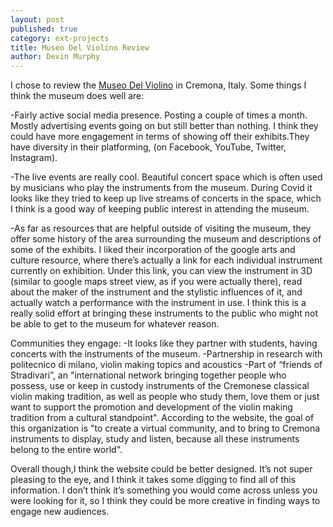 ```yaml
---
layout: post
published: true
category: ext-projects
title: Museo Del Violino Review
author: Devin Murphy
---
```

I chose to review the [Museo Del Violino]( https://www.museodelviolino.org/en/) in Cremona, Italy.  Some things I think the museum does well are:

-Fairly active social media presence. Posting a couple of times a month. Mostly advertising events going on but still better than nothing. I think they could have more engagement in terms of showing off their exhibits.They have diversity in their platforming, (on Facebook, YouTube, Twitter, Instagram).

-The live events are really cool. Beautiful concert space which is often used by musicians who play the instruments from the museum. During Covid it looks like they tried to keep up live streams of concerts in the space, which I think is a good way of keeping public interest in attending the museum.

-As far as resources that are helpful outside of visiting the museum, they offer some history of the area surrounding the museum and descriptions of some of the exhibits. I liked their incorporation of the google arts and culture resource, where there’s actually a link for each individual instrument currently on exhibition. Under this link, you can view the instrument in 3D (similar to google maps street view, as if you were actually there), read about the maker of the instrument and the stylistic influences of it, and actually watch a performance with the instrument in use. I think this is a really solid effort at bringing these instruments to the public who might not be able to get to the museum for whatever reason. 


Communities they engage:
-It looks like they partner with students, having concerts with the instruments of the museum.
-Partnership in research with politecnico di milano, violin making topics and acoustics
-Part of “friends of Stradivari”, an "international network bringing together people who possess, use or keep in custody instruments of the Cremonese classical violin making tradition, as well as people who study them, love them or just want to support the promotion and development of the violin making tradition from a cultural standpoint". According to the website, the goal of this organization is "to create a virtual community, and to bring to Cremona instruments to display, study and listen, because all these instruments belong to the entire world".

Overall though,I think the website could be better designed. It’s not super pleasing to the eye, and I think it takes some digging to find all of this information. I don’t think it’s something you would come across unless you were looking for it, so I think they could be more creative in finding ways to engage new audiences.
